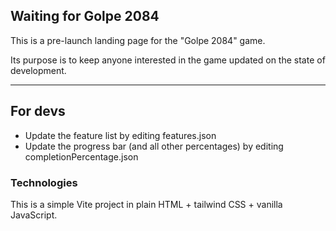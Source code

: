 ## Waiting for Golpe 2084

This is a pre-launch landing page for the "Golpe 2084" game.

Its purpose is to keep anyone interested in the game updated on the state of development.

---

## For devs

- Update the feature list by editing features.json
- Update the progress bar (and all other percentages) by editing completionPercentage.json

### Technologies

This is a simple Vite project in plain HTML + tailwind CSS + vanilla JavaScript.
